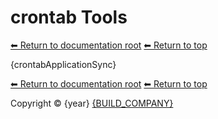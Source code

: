 # crontab Tools

[⬅ Return to documentation root](crontab)
[⬅ Return to top](../index.md)

{crontabApplicationSync}

[⬅ Return to documentation root](crontab)
[⬅ Return to top](../index.md)

Copyright &copy; {year} [{BUILD_COMPANY}]({BUILD_COMPANY_LINK}{title})
